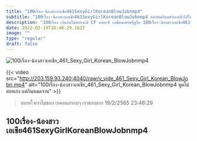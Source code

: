```yaml
---
title: "100เรื่อง-น้องสาวเอเชีย461SexyGirlKoreanBlowJobnmp4"
subtitle: "100เรื่อง-น้องสาวเอเชีย461SexyGirlKoreanBlowJobnmp4 อย่ายัดเยียดตัวเองเข้าไปในชีวิตคนอื่นเลย แค่ยัดตัวเองเข้าไปในเสื้อผ้าก็เหนื่อยแล้ว"
description: "100เรื่อง เงินกินไม่ค่อยจะมี CF แต่ละที เหมือนเศรษฐีดูไบ 100เรื่อง-น้องสาวเอเชีย461SexyGirlKoreanBlowJobnmp4 19/2/2565 23:48:29"
date: 2022-02-19T16:48:29.162Z
image: ""
type: "regular"
draft: false
---
```


![100เรื่อง-น้องสาวเอเชีย_461_Sexy_Girl_Korean_BlowJobnmp4](http://203.159.93.240:4040/raw/v_vide_461_Sexy_Girl_Korean_BlowJobn.jpg)

{{< video src="http://203.159.93.240:4040/raw/v_vide_461_Sexy_Girl_Korean_BlowJobn.mp4" alt="100เรื่อง-น้องสาวเอเชีย_461_Sexy_Girl_Korean_BlowJobnmp4 พูดไม่ค่อยเก่ง แต่กินหมดจาน" >}}


> หลายใจเราไม่ชอบ เบคอนกรอบๆ เราชอบมาก 19/2/2565 23:48:29

## 100เรื่อง-น้องสาวเอเชีย461SexyGirlKoreanBlowJobnmp4
